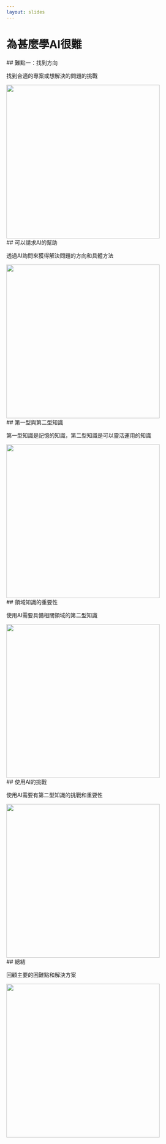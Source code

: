 ```yaml
---
layout: slides
---
```


# 為甚麼學AI很難

<div class="slide">
## 難點一：找到方向

找到合適的專案或想解決的問題的挑戰

<img src="./images/direction-question.png" width="400">
</div>

<div class="slide">
## 可以請求AI的幫助

透過AI詢問來獲得解決問題的方向和具體方法

<img src="./images/ai-interaction.png" width="400">
</div>

<div class="slide">
## 第一型與第二型知識

第一型知識是記憶的知識，第二型知識是可以靈活運用的知識

<img src="./images/knowledge-types.png" width="400">
</div>

<div class="slide">
## 領域知識的重要性

使用AI需要具備相關領域的第二型知識

<img src="./images/domain-knowledge.png" width="400">
</div>

<div class="slide">
## 使用AI的挑戰

使用AI需要有第二型知識的挑戰和重要性

<img src="./images/ai-challenge.png" width="400">
</div>

<div class="slide">
## 總結

回顧主要的困難點和解決方案

<img src="./images/summary.png" width="400">
</div>

